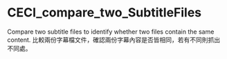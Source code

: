 # CECI_compare_two_SubtitleFiles
Compare two subtitle files to identify whether two files contain the same content. 
比較兩份字幕檔文件，確認兩份字幕內容是否皆相同，若有不同則抓出不同處。
